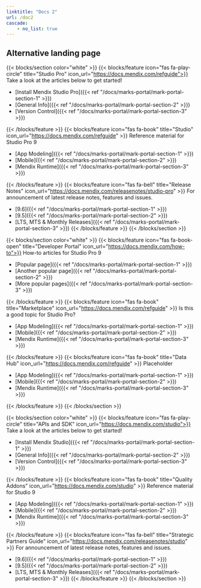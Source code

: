 ```yaml
---
linktitle: "Docs 2"
url: /doc2
cascade:
    - no_list: true
---
```


## Alternative landing page

{{< blocks/section color="white" >}}
{{< blocks/feature icon="fas fa-play-circle" title="Studio Pro" icon_url="https://docs.mendix.com/refguide">}}
Take a look at the articles below to get started!

* [Install Mendix Studio Pro]({{< ref "/docs/marks-portal/mark-portal-section-1" >}})
* [General Info]({{< ref "/docs/marks-portal/mark-portal-section-2" >}})
* [Version Control]({{< ref "/docs/marks-portal/mark-portal-section-3" >}})

{{< /blocks/feature >}}
{{< blocks/feature icon="fas fa-book" title="Studio" icon_url="https://docs.mendix.com/refguide" >}}
Reference material for Studio Pro 9

* [App Modeling]({{< ref "/docs/marks-portal/mark-portal-section-1" >}})
* [Mobile]({{< ref "/docs/marks-portal/mark-portal-section-2" >}})
* [Mendix Runtime]({{< ref "/docs/marks-portal/mark-portal-section-3" >}})

{{< /blocks/feature >}}
{{< blocks/feature icon="fas fa-bell" title="Release Notes" icon_url="https://docs.mendix.com/releasenotes/studio-pro" >}}
For announcement of latest release notes, features and issues.

* [9.6]({{< ref "/docs/marks-portal/mark-portal-section-1" >}})
* [9.5]({{< ref "/docs/marks-portal/mark-portal-section-2" >}})
* [LTS, MTS & Monthly Releases]({{< ref "/docs/marks-portal/mark-portal-section-3" >}})
{{< /blocks/feature >}}
{{< /blocks/section >}}

{{< blocks/section color="white" >}}
{{< blocks/feature icon="fas fa-book-open" title="Developer Portal" icon_url="https://docs.mendix.com/how-to">}}
How-to articles for Studio Pro 9

* [Popular page]({{< ref "/docs/marks-portal/mark-portal-section-1" >}})
* [Another popular page]({{< ref "/docs/marks-portal/mark-portal-section-2" >}})
* [More popular pages]({{< ref "/docs/marks-portal/mark-portal-section-3" >}})

{{< /blocks/feature >}}
{{< blocks/feature icon="fas fa-book" title="Marketplace" icon_url="https://docs.mendix.com/refguide" >}}
Is this a good topic for Studio Pro?

* [App Modeling]({{< ref "/docs/marks-portal/mark-portal-section-1" >}})
* [Mobile]({{< ref "/docs/marks-portal/mark-portal-section-2" >}})
* [Mendix Runtime]({{< ref "/docs/marks-portal/mark-portal-section-3" >}})

{{< /blocks/feature >}}
{{< blocks/feature icon="fas fa-book" title="Data Hub" icon_url="https://docs.mendix.com/refguide" >}}
Placeholder

* [App Modeling]({{< ref "/docs/marks-portal/mark-portal-section-1" >}})
* [Mobile]({{< ref "/docs/marks-portal/mark-portal-section-2" >}})
* [Mendix Runtime]({{< ref "/docs/marks-portal/mark-portal-section-3" >}})

{{< /blocks/feature >}}
{{< /blocks/section >}}

{{< blocks/section color="white" >}}
{{< blocks/feature icon="fas fa-play-circle" title="APIs and SDK" icon_url="https://docs.mendix.com/studio">}}
Take a look at the articles below to get started!

* [Install Mendix Studio]({{< ref "/docs/marks-portal/mark-portal-section-1" >}})
* [General Info]({{< ref "/docs/marks-portal/mark-portal-section-2" >}})
* [Version Control]({{< ref "/docs/marks-portal/mark-portal-section-3" >}})

{{< /blocks/feature >}}
{{< blocks/feature icon="fas fa-book" title="Quality Addons" icon_url="https://docs.mendix.com/studio" >}}
Reference material for Studio 9

* [App Modeling]({{< ref "/docs/marks-portal/mark-portal-section-1" >}})
* [Mobile]({{< ref "/docs/marks-portal/mark-portal-section-2" >}})
* [Mendix Runtime]({{< ref "/docs/marks-portal/mark-portal-section-3" >}})

{{< /blocks/feature >}}
{{< blocks/feature icon="fas fa-bell" title="Strategic Partners Guide" icon_url="https://docs.mendix.com/releasenotes/studio" >}}
For announcement of latest release notes, features and issues.

* [9.6]({{< ref "/docs/marks-portal/mark-portal-section-1" >}})
* [9.5]({{< ref "/docs/marks-portal/mark-portal-section-2" >}})
* [LTS, MTS & Monthly Releases]({{< ref "/docs/marks-portal/mark-portal-section-3" >}})
{{< /blocks/feature >}}
{{< /blocks/section >}}